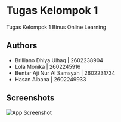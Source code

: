 
# Tugas Kelompok 1

Tugas Kelompok 1 Binus Online Learning

## Authors

- Brilliano Dhiya Ulhaq | 2602238904
- Lola Monika | 2602245916
- Bentar Aji Nur Al Samsyah | 2602231734
- Hasan Albana | 2602249933


## Screenshots

![App Screenshot]([https://via.placeholder.com/468x300?text=App+Screenshot+Here](https://github.com/brillianodhiya/TK1-Introduction-to-Programming/blob/main/image/Output%20Preview.png?raw=true))
